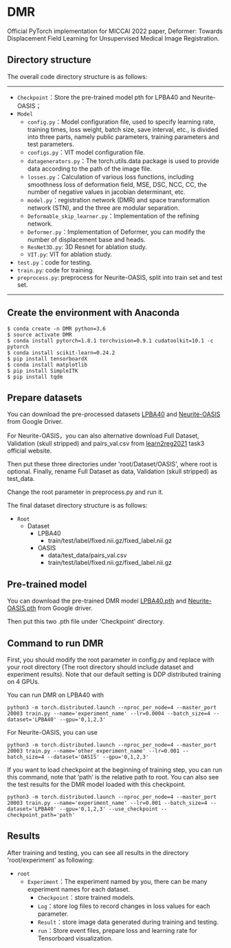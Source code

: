 # DMR

Official PyTorch implementation for MICCAI 2022 paper, Deformer: Towards Displacement Field Learning for Unsupervised Medical Image Registration.

## Directory structure

The overall code directory structure is as follows:

------

- `Checkpoint`：Store the pre-trained model pth for LPBA40 and Neurite-OASIS；
- `Model`
  - `config.py`：Model configuration file, used to specify learning rate, training times, loss weight, batch size, save interval, etc., is divided into three parts, namely public parameters, training parameters and test parameters.
  - `configs.py`：VIT model configuration file.
  - `datagenerators.py`：The torch.utils.data package is used to provide data according to the path of the image file.
  - `losses.py`：Calculation of various loss functions, including smoothness loss of deformation field, MSE, DSC, NCC, CC, the number of negative values in jacobian determinant, etc.
  - `model.py`：registration network (DMR) and space transformation network (STN), and the three are modular separation.
  - `Deformable_skip_learner.py`：Implementation of the refining network.
  - `Deformer.py`：Implementation of Deformer, you can modify the number of displacement base and heads.
  - `ResNet3D.py`:  3D Resnet for ablation study.
  - `VIT.py`: VIT for ablation study.
- `test.py`：code for testing.
- `train.py`:  code for training.
- `preprocess.py`:  preprocess for Neurite-OASIS, split into train set and test set.

------

## Create the environment with Anaconda

```
$ conda create -n DMR python=3.6
$ source activate DMR
$ conda install pytorch=1.8.1 torchvision=0.9.1 cudatoolkit=10.1 -c pytorch
$ conda install scikit-learn=0.24.2
$ pip install tensorboardX
$ conda install matplotlib
$ pip install SimpleITK
$ pip install tqdm
```

## Prepare datasets

You can download the pre-processed datasets [LPBA40](https://drive.google.com/file/d/1308rPiQBZTa13tI-0KbGYUv41G88ejjf/view?usp=sharing) and  [Neurite-OASIS](https://drive.google.com/file/d/1VmwQs2nCsRHEHKUtRUAIE-DJqX6XD4iq/view?usp=sharing) from Google Driver. 

For Neurite-OASIS，you can also alternative download Full Dataset, Validation (skull stripped) and pairs_val.csv from [learn2reg2021](https://learn2reg.grand-challenge.org/Learn2Reg2021/) task3 official website. 

Then put these three directories under 'root/Dataset/OASIS', where root is optional. Finally, rename Full Dataset as data, Validation (skull stripped) as test_data. 

Change the root parameter in preprocess.py and run it.

The final dataset directory structure is as follows:

- `Root`
  - Dataset
    - LPBA40
      - train/test/label/fixed.nii.gz/fixed_label.nii.gz
    - OASIS
      - data/test_data/pairs_val.csv
      - train/test/label/fixed.nii.gz/fixed_label.nii.gz

## Pre-trained model

You can download the pre-trained DMR model [LPBA40.pth](https://drive.google.com/file/d/1JRALMQvJXybCQLdi9eRvmHw6ZQ9f95IX/view?usp=sharing) and [Neurite-OASIS.pth](https://drive.google.com/file/d/1VYwsqmAbYFTVbZS8mTlbX6r852uqbvGK/view?usp=sharing) from Google driver.

Then put this two .pth file under 'Checkpoint' directory.

## Command to run DMR

First, you should modify the root  parameter in config.py and replace with your root directory (The root directory should include dataset and experiment results). Note that our default setting is DDP distributed training on 4 GPUs.

You can run DMR on LPBA40 with 

```
python3 -m torch.distributed.launch --nproc_per_node=4 --master_port 20003 train.py --name='experiment_name' --lr=0.0004 --batch_size=4 --dataset='LPBA40' --gpu='0,1,2,3'
```

For Neurite-OASIS, you can use 

```
python3 -m torch.distributed.launch --nproc_per_node=4 --master_port 20003 train.py --name='other_experiment_name' --lr=0.001 --batch_size=4 --dataset='OASIS' --gpu='0,1,2,3'
```

If you want to load checkpoint at the beginning of training step, you can run this command,  note that ‘path’ is the relative path to root. You can also see the test results for the DMR model loaded with this checkpoint.

```
python3 -m torch.distributed.launch --nproc_per_node=4 --master_port 20003 train.py --name='experiment_name' --lr=0.001 --batch_size=4 --dataset='LPBA40' --gpu='0,1,2,3' --use_checkpoint --checkpoint_path='path'
```

## Results

After training and testing, you can see all results in the  directory 'root/experiment'  as following:

- `root`
  - `Experiment`：The experiment named by you, there can be many experiment names for each dataset.
    - `Checkpoint`：store trained models.
    - `Log`：store log files to record changes in loss values for each parameter.
    - `Result`：store image data generated during training and testing.
    - `run`：Store event files, prepare loss and learning rate for Tensorboard visualization.